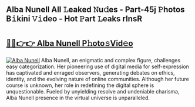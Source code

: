 ## Alba Nunell All 𝙻eaked 𝙽u𝚍es - Part-45j 𝙿hotos B𝚒kini 𝚅𝚒deo - Hot 𝙿art 𝙻eaks rInsR

# <h2><a href="http://ld2vcv.urlbe.top/?page=Alba+Nunell">🔗🔗👉👉 Alba Nunell P𝚑oto𝚜Vid𝚎o</a></h2>

[![Alba Nunell](https://i.imgur.com/eBuTRDB.gif)](http://ld2vcv.urlbe.top/?page=Alba+Nunell)
Alba Nunell, an enigmatic and complex figure, challenges easy categorization. Her pioneering use of digital media for self-expression has captivated and enraged observers, generating debates on ethics, identity, and the evolving nature of online communities. Although her future course is unknown, her role in redefining the digital sphere is unquestionable. Fueled by unyielding resolve and undeniable charisma, Alba Nunell presence in the virtual universe is unparalleled.
